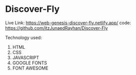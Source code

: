 # Discover-Fly

Live Link:  https://web-genesis-discover-fly.netlify.app/
code: https://github.com/itzJunaedRayhan/Discover-Fly

Technology used:
1.  HTML
2.  CSS
3.  JAVASCRIPT
4.  GOOGLE FONTS
5.  FONT AWESOME
